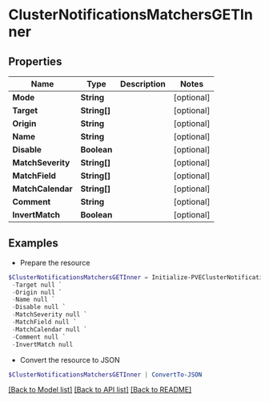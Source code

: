 # ClusterNotificationsMatchersGETInner
## Properties

Name | Type | Description | Notes
------------ | ------------- | ------------- | -------------
**Mode** | **String** |  | [optional] 
**Target** | **String[]** |  | [optional] 
**Origin** | **String** |  | [optional] 
**Name** | **String** |  | [optional] 
**Disable** | **Boolean** |  | [optional] 
**MatchSeverity** | **String[]** |  | [optional] 
**MatchField** | **String[]** |  | [optional] 
**MatchCalendar** | **String[]** |  | [optional] 
**Comment** | **String** |  | [optional] 
**InvertMatch** | **Boolean** |  | [optional] 

## Examples

- Prepare the resource
```powershell
$ClusterNotificationsMatchersGETInner = Initialize-PVEClusterNotificationsMatchersGETInner  -Mode null `
 -Target null `
 -Origin null `
 -Name null `
 -Disable null `
 -MatchSeverity null `
 -MatchField null `
 -MatchCalendar null `
 -Comment null `
 -InvertMatch null
```

- Convert the resource to JSON
```powershell
$ClusterNotificationsMatchersGETInner | ConvertTo-JSON
```

[[Back to Model list]](../README.md#documentation-for-models) [[Back to API list]](../README.md#documentation-for-api-endpoints) [[Back to README]](../README.md)

